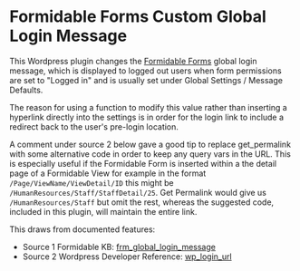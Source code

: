 # Formidable Forms Custom Global Login Message
This Wordpress plugin changes the [Formidable Forms](https://formidableforms.com) global login message, which is displayed to logged out users when form permissions are set to "Logged in" and is usually set under Global Settings / Message Defaults.

The reason for using a function to modify this value rather than inserting a hyperlink directly into the settings is in order for the login link to include a redirect back to the user's pre-login location.

A comment under source 2 below gave a good tip to replace get_permalink with some alternative code in order to keep any query vars in the URL. This is especially useful if the Formidable Form is inserted within a the detail page of a Formidable View for example in the format `/Page/ViewName/ViewDetail/ID` this might be `/HumanResources/Staff/StaffDetail/25`. Get Permalink would give us `/HumanResources/Staff` but omit the rest, whereas the suggested code, included in this plugin, will maintain the entire link.

This draws from documented features:
 * Source 1 Formidable KB: [frm_global_login_message](https://formidableforms.com/knowledgebase/frm_global_login_msg/)
 * Source 2 Wordpress Developer Reference: [wp_login_url](https://developer.wordpress.org/reference/functions/wp_login_url/)
